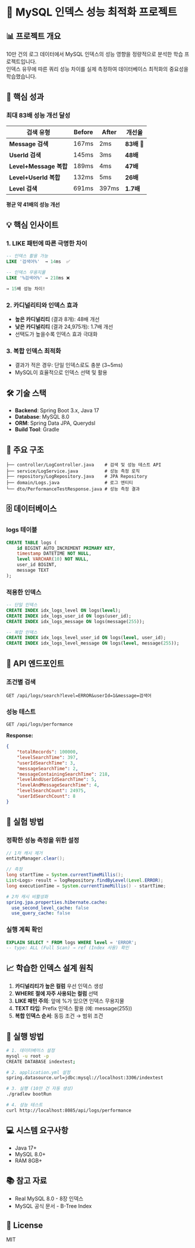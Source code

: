 # 🚀 MySQL 인덱스 성능 최적화 프로젝트

## 📊 프로젝트 개요
10만 건의 로그 데이터에서 MySQL 인덱스의 성능 영향을 정량적으로 분석한 학습 프로젝트입니다.  
인덱스 유무에 따른 쿼리 성능 차이를 실제 측정하여 데이터베이스 최적화의 중요성을 학습했습니다.

## 🎯 핵심 성과

### 최대 83배 성능 개선 달성

| 검색 유형 | Before | After | 개선율 |
|---------|--------|-------|--------|
| **Message 검색** | 167ms | 2ms | **83배** 🥇 |
| **UserId 검색** | 145ms | 3ms | **48배** |
| **Level+Message 복합** | 189ms | 4ms | **47배** |
| **Level+UserId 복합** | 132ms | 5ms | **26배** |
| **Level 검색** | 691ms | 397ms | **1.7배** |

**평균 약 41배의 성능 개선**

## 💡 핵심 인사이트

### 1. LIKE 패턴에 따른 극명한 차이
```sql
-- 인덱스 활용 가능
LIKE '검색어%'  → 14ms  ✅

-- 인덱스 무용지물  
LIKE '%검색어%' → 218ms ❌

→ 15배 성능 차이!
```

### 2. 카디널리티와 인덱스 효과
- **높은 카디널리티** (결과 8개): 48배 개선
- **낮은 카디널리티** (결과 24,975개): 1.7배 개선
- 선택도가 높을수록 인덱스 효과 극대화

### 3. 복합 인덱스 최적화
- 결과가 적은 경우: 단일 인덱스로도 충분 (3~5ms)
- MySQL이 효율적으로 인덱스 선택 및 활용

## 🛠 기술 스택
- **Backend**: Spring Boot 3.x, Java 17
- **Database**: MySQL 8.0
- **ORM**: Spring Data JPA, Querydsl
- **Build Tool**: Gradle

## 📁 주요 구조
```
├── controller/LogController.java    # 검색 및 성능 테스트 API
├── service/LogService.java          # 성능 측정 로직
├── repository/LogRepository.java    # JPA Repository
├── domain/Logs.java                 # 로그 엔티티
└── dto/PerformanceTestResponse.java # 성능 측정 결과
```

## 🗄️ 데이터베이스

### logs 테이블
```sql
CREATE TABLE logs (
    id BIGINT AUTO_INCREMENT PRIMARY KEY,
    timestamp DATETIME NOT NULL,
    level VARCHAR(10) NOT NULL,
    user_id BIGINT,
    message TEXT
);
```

### 적용한 인덱스
```sql
-- 단일 인덱스
CREATE INDEX idx_logs_level ON logs(level);
CREATE INDEX idx_logs_user_id ON logs(user_id);
CREATE INDEX idx_logs_message ON logs(message(255));

-- 복합 인덱스
CREATE INDEX idx_logs_level_user_id ON logs(level, user_id);
CREATE INDEX idx_logs_level_message ON logs(level, message(255));
```

## 🔬 API 엔드포인트

### 조건별 검색
```http
GET /api/logs/search?level=ERROR&userId=1&message=검색어
```

### 성능 테스트
```http
GET /api/logs/performance
```

**Response:**
```json
{
    "totalRecords": 100000,
    "levelSearchTime": 397,
    "userIdSearchTime": 3,
    "messageSearchTime": 2,
    "messageContainingSearchTime": 218,
    "levelAndUserIdSearchTime": 5,
    "levelAndMessageSearchTime": 4,
    "levelSearchCount": 24975,
    "userIdSearchCount": 8
}
```

## 🧪 실험 방법

### 정확한 성능 측정을 위한 설정
```java
// 1차 캐시 제거
entityManager.clear();

// 측정
long startTime = System.currentTimeMillis();
List<Logs> result = logRepository.findByLevel(Level.ERROR);
long executionTime = System.currentTimeMillis() - startTime;
```

```yaml
# 2차 캐시 비활성화
spring.jpa.properties.hibernate.cache:
  use_second_level_cache: false
  use_query_cache: false
```

### 실행 계획 확인
```sql
EXPLAIN SELECT * FROM logs WHERE level = 'ERROR';
-- type: ALL (Full Scan) → ref (Index 사용) 확인
```

## 📈 학습한 인덱스 설계 원칙

1. **카디널리티가 높은 컬럼** 우선 인덱스 생성
2. **WHERE 절에 자주 사용되는 컬럼** 선택
3. **LIKE 패턴 주의**: 앞에 %가 있으면 인덱스 무용지물
4. **TEXT 타입**: Prefix 인덱스 활용 (예: message(255))
5. **복합 인덱스 순서**: 동등 조건 → 범위 조건

## 🚀 실행 방법

```bash
# 1. 데이터베이스 설정
mysql -u root -p
CREATE DATABASE indextest;

# 2. application.yml 설정
spring.datasource.url=jdbc:mysql://localhost:3306/indextest

# 3. 실행 (10만 건 자동 생성)
./gradlew bootRun

# 4. 성능 테스트
curl http://localhost:8085/api/logs/performance
```

## 💻 시스템 요구사항
- Java 17+
- MySQL 8.0+
- RAM 8GB+

## 📚 참고 자료
- Real MySQL 8.0 - 8장 인덱스
- MySQL 공식 문서 - B-Tree Index

## 📝 License
MIT